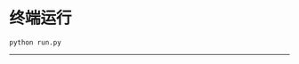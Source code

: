 # 终端运行

```shell
python run.py
```
***************************************************************************************************************************************************************************************************************************************************************************************************************************************